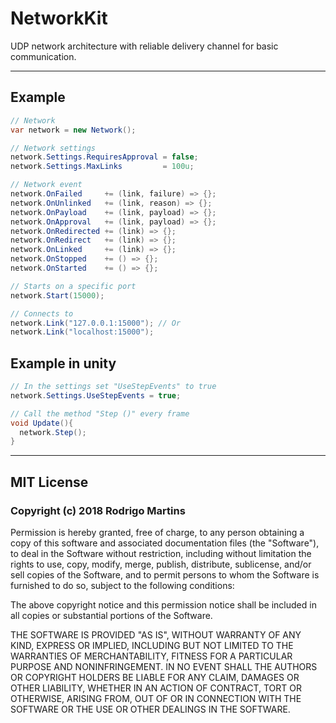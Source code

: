 # NetworkKit
UDP network architecture with reliable delivery channel for basic communication.

***

## Example

```C#
// Network
var network = new Network();

// Network settings
network.Settings.RequiresApproval = false;
network.Settings.MaxLinks         = 100u;

// Network event
network.OnFailed     += (link, failure) => {};
network.OnUnlinked   += (link, reason) => {};
network.OnPayload    += (link, payload) => {};
network.OnApproval   += (link, payload) => {};
network.OnRedirected += (link) => {};
network.OnRedirect   += (link) => {};
network.OnLinked     += (link) => {};
network.OnStopped    += () => {};
network.OnStarted    += () => {};

// Starts on a specific port
network.Start(15000);

// Connects to
network.Link("127.0.0.1:15000"); // Or
network.Link("localhost:15000");
```

## Example in unity

```C#
// In the settings set "UseStepEvents" to true
network.Settings.UseStepEvents = true;

// Call the method "Step ()" every frame
void Update(){
  network.Step();
}
```

***

## MIT License

### Copyright (c) 2018 Rodrigo Martins

Permission is hereby granted, free of charge, to any person obtaining a copy
of this software and associated documentation files (the "Software"), to deal
in the Software without restriction, including without limitation the rights
to use, copy, modify, merge, publish, distribute, sublicense, and/or sell
copies of the Software, and to permit persons to whom the Software is
furnished to do so, subject to the following conditions:

The above copyright notice and this permission notice shall be included in all
copies or substantial portions of the Software.

THE SOFTWARE IS PROVIDED "AS IS", WITHOUT WARRANTY OF ANY KIND, EXPRESS OR
IMPLIED, INCLUDING BUT NOT LIMITED TO THE WARRANTIES OF MERCHANTABILITY,
FITNESS FOR A PARTICULAR PURPOSE AND NONINFRINGEMENT. IN NO EVENT SHALL THE
AUTHORS OR COPYRIGHT HOLDERS BE LIABLE FOR ANY CLAIM, DAMAGES OR OTHER
LIABILITY, WHETHER IN AN ACTION OF CONTRACT, TORT OR OTHERWISE, ARISING FROM,
OUT OF OR IN CONNECTION WITH THE SOFTWARE OR THE USE OR OTHER DEALINGS IN THE
SOFTWARE.
